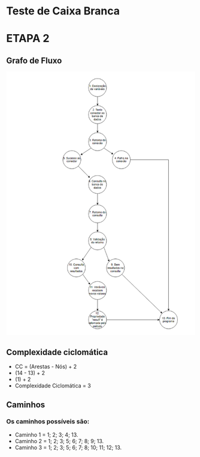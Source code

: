 # Teste de Caixa Branca

# ETAPA 2

## Grafo de Fluxo
![grafo de fluxo](imgs/grafo-de-fluxo.png)

## Complexidade ciclomática 
- CC = (Arestas - Nós) + 2
- (14 - 13) + 2
- (1) + 2
- Complexidade Ciclomática = 3

## Caminhos
### Os caminhos possíveis são:
- Caminho 1 = 1; 2; 3; 4; 13.
- Caminho 2 = 1; 2; 3; 5; 6; 7; 8; 9; 13.
- Caminho 3 = 1; 2; 3; 5; 6; 7; 8; 10; 11; 12; 13.

